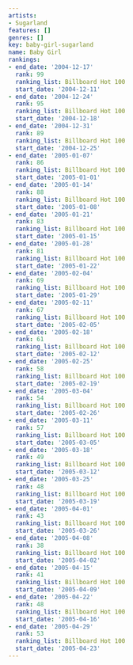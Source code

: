 ```yaml
---
artists:
- Sugarland
features: []
genres: []
key: baby-girl-sugarland
name: Baby Girl
rankings:
- end_date: '2004-12-17'
  rank: 99
  ranking_list: Billboard Hot 100
  start_date: '2004-12-11'
- end_date: '2004-12-24'
  rank: 95
  ranking_list: Billboard Hot 100
  start_date: '2004-12-18'
- end_date: '2004-12-31'
  rank: 89
  ranking_list: Billboard Hot 100
  start_date: '2004-12-25'
- end_date: '2005-01-07'
  rank: 86
  ranking_list: Billboard Hot 100
  start_date: '2005-01-01'
- end_date: '2005-01-14'
  rank: 88
  ranking_list: Billboard Hot 100
  start_date: '2005-01-08'
- end_date: '2005-01-21'
  rank: 83
  ranking_list: Billboard Hot 100
  start_date: '2005-01-15'
- end_date: '2005-01-28'
  rank: 81
  ranking_list: Billboard Hot 100
  start_date: '2005-01-22'
- end_date: '2005-02-04'
  rank: 69
  ranking_list: Billboard Hot 100
  start_date: '2005-01-29'
- end_date: '2005-02-11'
  rank: 67
  ranking_list: Billboard Hot 100
  start_date: '2005-02-05'
- end_date: '2005-02-18'
  rank: 61
  ranking_list: Billboard Hot 100
  start_date: '2005-02-12'
- end_date: '2005-02-25'
  rank: 58
  ranking_list: Billboard Hot 100
  start_date: '2005-02-19'
- end_date: '2005-03-04'
  rank: 54
  ranking_list: Billboard Hot 100
  start_date: '2005-02-26'
- end_date: '2005-03-11'
  rank: 57
  ranking_list: Billboard Hot 100
  start_date: '2005-03-05'
- end_date: '2005-03-18'
  rank: 49
  ranking_list: Billboard Hot 100
  start_date: '2005-03-12'
- end_date: '2005-03-25'
  rank: 48
  ranking_list: Billboard Hot 100
  start_date: '2005-03-19'
- end_date: '2005-04-01'
  rank: 43
  ranking_list: Billboard Hot 100
  start_date: '2005-03-26'
- end_date: '2005-04-08'
  rank: 38
  ranking_list: Billboard Hot 100
  start_date: '2005-04-02'
- end_date: '2005-04-15'
  rank: 41
  ranking_list: Billboard Hot 100
  start_date: '2005-04-09'
- end_date: '2005-04-22'
  rank: 48
  ranking_list: Billboard Hot 100
  start_date: '2005-04-16'
- end_date: '2005-04-29'
  rank: 53
  ranking_list: Billboard Hot 100
  start_date: '2005-04-23'
---
```


